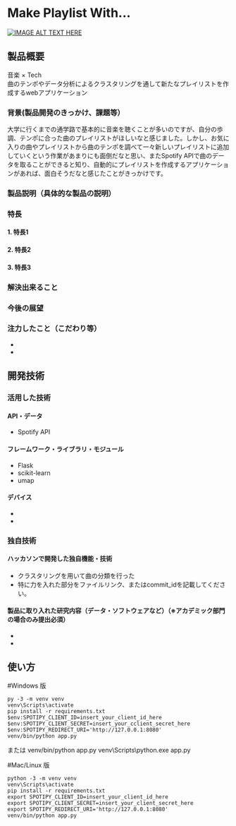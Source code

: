 # Make Playlist With...

[![IMAGE ALT TEXT HERE](https://jphacks.com/wp-content/uploads/2023/07/JPHACKS2023_ogp.png)](https://www.youtube.com/watch?v=yYRQEdfGjEg)

## 製品概要
音楽 × Tech  
曲のテンポやデータ分析によるクラスタリングを通して新たなプレイリストを作成するwebアプリケーション
### 背景(製品開発のきっかけ、課題等）
大学に行くまでの通学路で基本的に音楽を聴くことが多いのですが、自分の歩調、テンポに合った曲のプレイリストがほしいなと感じました。しかし、お気に入りの曲やプレイリストから曲のテンポを調べて一々新しいプレイリストに追加していくという作業があまりにも面倒だなと思い、またSpotify APIで曲のデータを取ることができると知り、自動的にプレイリストを作成するアプリケーションがあれば、面白そうだなと感じたことがきっかけです。
#### 
### 製品説明（具体的な製品の説明）
### 特長
#### 1. 特長1
#### 2. 特長2
#### 3. 特長3

### 解決出来ること
### 今後の展望
### 注力したこと（こだわり等）
* 
* 

## 開発技術
### 活用した技術
#### API・データ
* Spotify API

#### フレームワーク・ライブラリ・モジュール
* Flask
* scikit-learn
* umap

#### デバイス
* 
* 

### 独自技術
#### ハッカソンで開発した独自機能・技術
* クラスタリングを用いて曲の分類を行った
* 特に力を入れた部分をファイルリンク、またはcommit_idを記載してください。

#### 製品に取り入れた研究内容（データ・ソフトウェアなど）（※アカデミック部門の場合のみ提出必須）
* 
* 

## 使い方
#Windows 版

```
py -3 -m venv venv
venv\Scripts\activate
pip install -r requirements.txt
$env:SPOTIPY_CLIENT_ID=insert_your_client_id_here
$env:SPOTIPY_CLIENT_SECRET=insert_your_cclient_secret_here
$env:SPOTIPY_REDIRECT_URI='http://127.0.0.1:8080'
venv/bin/python app.py
```

または venv/bin/python app.py
venv\Scripts\python.exe app.py

#Mac/Linux 版

```
python -3 -m venv venv
venv\Scripts\activate
pip install -r requirements.txt
export SPOTIPY_CLIENT_ID=insert_your_client_id_here
export SPOTIPY_CLIENT_SECRET=insert_your_client_secret_here
export SPOTIPY_REDIRECT_URI='http://127.0.0.1:8080'
venv/bin/python app.py
```
